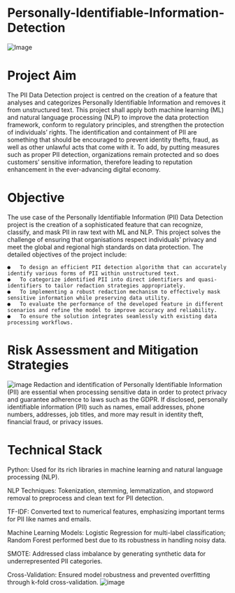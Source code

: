 # Personally-Identifiable-Information-Detection
![Image](https://github.com/user-attachments/assets/8680a1f3-5b7e-4cf5-91ed-02293840f804)

# Project Aim
The PII Data Detection project is centred on the creation of a feature that analyses and categorizes Personally Identifiable Information and removes it from unstructured text. This project shall apply both machine learning (ML) and natural language processing (NLP) to improve the data protection framework, conform to regulatory principles, and strengthen the protection of individuals’ rights. The identification and containment of PII are something that should be encouraged to prevent identity thefts, fraud, as well as other unlawful acts that come with it. To add, by putting measures such as proper PII detection, organizations remain protected and so does customers’ sensitive information, therefore leading to reputation enhancement in the ever-advancing digital economy.

# Objective
The use case of the Personally Identifiable Information (PII) Data Detection project is the creation of a sophisticated feature that can recognize, classify, and mask PII in raw text with ML and NLP. This project solves the challenge of ensuring that organisations respect individuals’ privacy and meet the global and regional high standards on data protection.
The detailed objectives of the project include:

    ●	To design an efficient PII detection algorithm that can accurately identify various forms of PII within unstructured text.
    ●	To categorize identified PII into direct identifiers and quasi-identifiers to tailor redaction strategies appropriately.
    ●	To implementing a robust redaction mechanism to effectively mask sensitive information while preserving data utility.
    ●	To evaluate the performance of the developed feature in different scenarios and refine the model to improve accuracy and reliability.
    ●	To ensure the solution integrates seamlessly with existing data processing workflows.

# Risk Assessment and Mitigation Strategies
![image](https://github.com/user-attachments/assets/dca1566c-4562-4853-9183-ff84e160aa11)
Redaction and identification of Personally Identifiable Information (PII) are essential when processing sensitive data in order to protect privacy and guarantee adherence to laws such as the GDPR. If disclosed, personally identifiable information (PII) such as names, email addresses, phone numbers, addresses, job titles, and more may result in identity theft, financial fraud, or privacy issues.

# Technical Stack

Python: Used for its rich libraries in machine learning and natural language processing (NLP).

NLP Techniques: Tokenization, stemming, lemmatization, and stopword removal to preprocess and clean text for PII detection.

TF-IDF: Converted text to numerical features, emphasizing important terms for PII like names and emails.

Machine Learning Models: Logistic Regression for multi-label classification; Random Forest performed best due to its robustness in handling noisy data.

SMOTE: Addressed class imbalance by generating synthetic data for underrepresented PII categories.

Cross-Validation: Ensured model robustness and prevented overfitting through k-fold cross-validation.
![image](https://github.com/user-attachments/assets/817f28d7-aca0-469d-9916-0d47e067c0e6)




